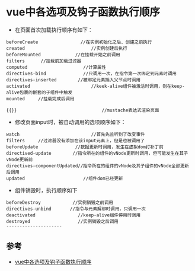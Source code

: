 # vue中各选项及钩子函数执行顺序

- 在页面首次加载执行顺序有如下：
```
beforeCreate                //在实例初始化之后、创建之前执行
created                         //实例创建后执行
beforeMounted             //在挂载开始之前调用
filters      //挂载前加载过滤器
computed                     //计算属性
directives-bind              //只调用一次，在指令第一次绑定到元素时调用
directives-inserted        //被绑定元素插入父节点时调用
activated                       //keek-alive组件被激活时调用，则在keep-alive包裹的嵌套的子组件中触发
mounted     //挂载完成后调用

{{}}                                //mustache表达式渲染页面
```


- 修改页面input时，被自动调用的选项顺序如下：
```
watch                           //首先先监听到了改变事件
filters     //过滤器没有添加在该input元素上，但是也被调用了
beforeUpdate              //数据更新时调用，发生在虚拟dom打补丁前
directived-update        //指令所在的组件的vNode更新时调用，但可能发生在其子vNode更新前
directives-componentUpdated//指令所在的组件的vNode及其子组件的vNode全部更新后调用
updated                      //组件dom已经更新
```


- 组件销毁时，执行顺序如下
```
beforeDestroy            //实例销毁之前调用
directives-unbind       //指令与元素解绑时调用，只调用一次
deactivated                //keep-alive组件停用时调用
destroyed                  //实例销毁之后调用
--------------------- 
```


## 参考
- [vue中各选项及钩子函数执行顺序](https://blog.csdn.net/qq_38627581/article/details/79385556)

